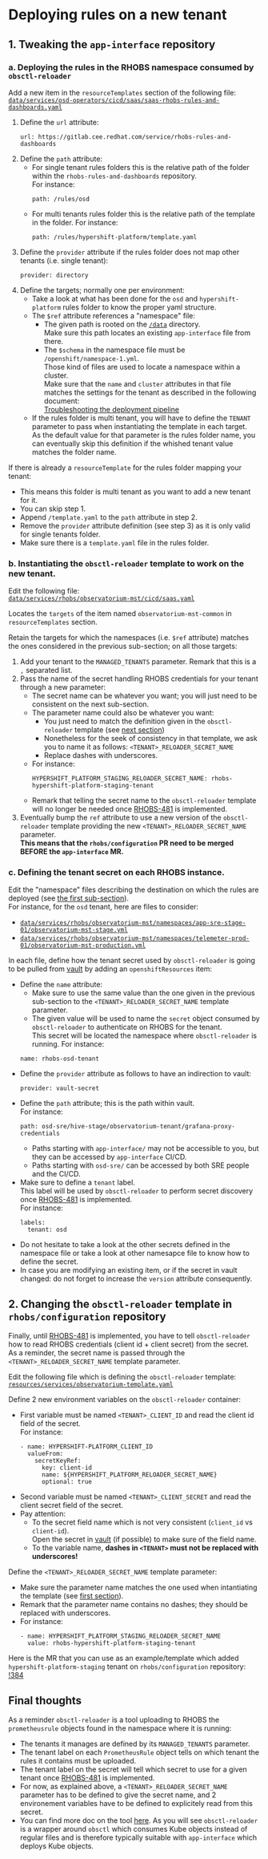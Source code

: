 #   Deploying rules on a new tenant

##  1. Tweaking the `app-interface` repository

### a. Deploying the rules in the RHOBS namespace consumed by `obsctl-reloader`

Add a new item in the `resourceTemplates` section of the following file:  
[`data/services/osd-operators/cicd/saas/saas-rhobs-rules-and-dashboards.yaml`](https://gitlab.cee.redhat.com/service/app-interface/-/blob/master/data/services/osd-operators/cicd/saas/saas-rhobs-rules-and-dashboards.yaml)

1. Define the `url` attribute:  
   ```
   url: https://gitlab.cee.redhat.com/service/rhobs-rules-and-dashboards
   ```
2. Define the `path` attribute:
   - For single tenant rules folders this is the relative path of the folder within the `rhobs-rules-and-dashboards` repository.  
     For instance:
     ```
     path: /rules/osd
     ```
   - For multi tenants rules folder this is the relative path of the template in the folder.
     For instance:
     ```
     path: /rules/hypershift-platform/template.yaml
     ```
3. Define the `provider` attribute if the rules folder does not map other tenants (i.e. single tenant):
   ```
   provider: directory
   ```
4. Define the targets; normally one per environment:
   - Take a look at what has been done for the `osd` and `hypershift-platform` rules folder to know the proper yaml structure.
   - The `$ref` attribute references a "namespace" file:
     - The given path is rooted on the [`/data`](https://gitlab.cee.redhat.com/service/app-interface/-/tree/master/data) directory.  
       Make sure this path locates an existing `app-interface` file from there.
     - The `$schema` in the namespace file must be `/openshift/namespace-1.yml`.  
       Those kind of files are used to locate a namespace within a cluster.  
       Make sure that the `name` and `cluster` attributes in that file matches the settings for the tenant as described in the following document:  
       [Troubleshooting the deployment pipeline](./troubleshooting-the-deployment-pipeline.md#introduction)
   - If the rules folder is multi tenant, you will have to define the `TENANT` parameter to pass when instantiating the template in each target.  
     As the default value for that parameter is the rules folder name, you can eventually skip this definition if the whished tenant value matches the folder name.

If there is already a `resourceTemplate` for the rules folder mapping your tenant:
- This means this folder is multi tenant as you want to add a new tenant for it.
- You can skip step 1.
- Append `/template.yaml` to the `path` attribute in step 2.
- Remove the `provider` attribute definition (see step 3) as it is only valid for single tenants folder.
- Make sure there is a `template.yaml` file in the rules folder. 

### b. Instantiating the `obsctl-reloader` template to work on the new tenant.

Edit the following file:  
[`data/services/rhobs/observatorium-mst/cicd/saas.yaml`](https://gitlab.cee.redhat.com/service/app-interface/-/blob/master/data/services/rhobs/observatorium-mst/cicd/saas.yaml)

Locates the `targets` of the item named `observatorium-mst-common` in `resourceTemplates` section.

Retain the targets for which the namespaces (i.e. `$ref` attribute) matches the ones considered in the previous sub-section; on all those targets:
1. Add your tenant to the `MANAGED_TENANTS` parameter. Remark that this is a `,` separated list.
2. Pass the name of the secret handling RHOBS credentials for your tenant through a new parameter:
   - The secret name can be whatever you want; you will just need to be consistent on the next sub-section.
   - The parameter name could also be whatever you want:
     - You just need to match the definition given in the `obsctl-reloader` template (see [next section](#2-changing-the-obsctl-reloader-template-in-rhobsconfiguration-repository))
     - Nonetheless for the seek of consistency in that template, we ask you to name it as follows: `<TENANT>_RELOADER_SECRET_NAME`  
     - Replace dashes with underscores.
   - For instance:
     ```
     HYPERSHIFT_PLATFORM_STAGING_RELOADER_SECRET_NAME: rhobs-hypershift-platform-staging-tenant
     ```
   - Remark that telling the secret name to the `obsctl-reloader` template will no longer be needed once [RHOBS-481](https://issues.redhat.com/browse/RHOBS-481) is implemented.
3. Eventually bump the `ref` attribute to use a new version of the `obsctl-reloader` template providing the new `<TENANT>_RELOADER_SECRET_NAME` parameter.  
   **This means that the `rhobs/configuration` PR need to be merged BEFORE the `app-interface` MR.**

### c. Defining the tenant secret on each RHOBS instance.

Edit the "namespace" files describing the destination on which the rules are deployed (see [the first sub-section](#a-deploying-the-rules-in-the-rhobs-namespace-consumed-by-obsctl-reloader)).  
For instance, for the `osd` tenant, here are files to consider:
- [`data/services/rhobs/observatorium-mst/namespaces/app-sre-stage-01/observatorium-mst-stage.yml`](https://gitlab.cee.redhat.com/service/app-interface/-/blob/master/data/services/rhobs/observatorium-mst/namespaces/app-sre-stage-01/observatorium-mst-stage.yml)  
- [`data/services/rhobs/observatorium-mst/namespaces/telemeter-prod-01/observatorium-mst-production.yml`](https://gitlab.cee.redhat.com/service/app-interface/-/blob/master/data/services/rhobs/observatorium-mst/namespaces/telemeter-prod-01/observatorium-mst-production.yml)

In each file, define how the tenant secret used by `obsctl-reloader` is going to be pulled from [vault](https://vault.devshift.net/ui/vault/secrets) by adding an `openshiftResources` item:
- Define the `name` attribute:  
  - Make sure to use the same value than the one given in the previous sub-section to the `<TENANT>_RELOADER_SECRET_NAME` template parameter.
  - The given value will be used to name the `secret` object consumed by `obsctl-reloader` to authenticate on RHOBS for the tenant.  
    This secret will be located the namespace where `obsctl-reloader` is running.
  For instance:
  ```
  name: rhobs-osd-tenant
  ```
- Define the `provider` attribute as follows to have an indirection to vault:
  ```
  provider: vault-secret
  ```
- Define the `path` attribute; this is the path within vault.  
  For instance:
  ```
  path: osd-sre/hive-stage/observatorium-tenant/grafana-proxy-credentials
  ```
  - Paths starting with `app-interface/` may not be accessible to you, but they can be accessed by `app-interface` CI/CD.
  - Paths starting with `osd-sre/` can be accessed by both SRE people and the CI/CD.
- Make sure to define a `tenant` label.   
  This label will be used by `obsctl-reloader` to perform secret discovery once [RHOBS-481](https://issues.redhat.com/browse/RHOBS-481) is implemented.  
  For instance:
  ```
  labels:
    tenant: osd
  ```
- Do not hesitate to take a look at the other secrets defined in the namespace file or take a look at other namesapce file to know how to define the secret.
- In case you are modifying an existing item, or if the secret in vault changed: do not forget to increase the `version` attribute consequently.

## 2. Changing the `obsctl-reloader` template in `rhobs/configuration` repository

Finally, until [RHOBS-481](https://issues.redhat.com/browse/RHOBS-481) is implemented, you have to tell `obsctl-reloader` how to read RHOBS credentials (client id + client secret) from the secret.  
As a reminder, the secret name is passed through the `<TENANT>_RELOADER_SECRET_NAME` template parameter.

Edit the following file which is defining the `obsctl-reloader` template:  
[`resources/services/observatorium-template.yaml`](https://github.com/rhobs/configuration/blob/main/resources/services/observatorium-template.yaml)

Define 2 new environment variables on the `obsctl-reloader` container:
- First variable must be named `<TENANT>_CLIENT_ID` and read the client id field of the secret.  
  For instance:
  ```
  - name: HYPERSHIFT-PLATFORM_CLIENT_ID
    valueFrom:
      secretKeyRef:
        key: client-id
        name: ${HYPERSHIFT_PLATFORM_RELOADER_SECRET_NAME}
        optional: true
  ```
- Second variable must be named `<TENANT>_CLIENT_SECRET` and read the client secret field of the secret.
- Pay attention:
  - To the secret field name which is not very consistent (`client_id` vs `client-id`).  
    Open the secret in [vault](https://vault.devshift.net/ui/vault/secrets) (if possible) to make sure of the field name.
  - To the variable name, **dashes in `<TENANT>` must not be replaced with underscores!**  

Define the `<TENANT>_RELOADER_SECRET_NAME` template parameter:
- Make sure the parameter name matches the one used when intantiating the template (see [first section](#b-instantiating-the-obsctl-reloader-template-to-work-on-the-new-tenant)).
- Remark that the parameter name contains no dashes; they should be replaced with underscores.
- For instance:
  ```
  - name: HYPERSHIFT_PLATFORM_STAGING_RELOADER_SECRET_NAME
    value: rhobs-hypershift-platform-staging-tenant
  ```

Here is the MR that you can use as an example/template which added `hypershift-platform-staging` tenant on `rhobs/configuration` repository: [!384](https://github.com/rhobs/configuration/pull/384/files)

## Final thoughts
As a reminder `obsctl-reloader` is a tool uploading to RHOBS the `prometheusrule` objects found in the namespace where it is running:
- The tenants it manages are defined by its `MANAGED_TENANTS` parameter.
- The tenant label on each `PrometheusRule` object tells on which tenant the rules it contains must be uploaded.
- The tenant label on the secret will tell which secret to use for a given tenant once [RHOBS-481](https://issues.redhat.com/browse/RHOBS-481) is implemented.
- For now, as explained above, a `<TENANT>_RELOADER_SECRET_NAME` parameter has to be defined to give the secret name, and 2 environement variables have to be defined to explicitely read from this secret.
- You can find more doc on the tool [here](https://github.com/rhobs/obsctl-reloader). As you will see `obsctl-reloader` is a wrapper around `obsctl` which consumes Kube objects instead of regular files and is therefore typically suitable with `app-interface` which deploys Kube objects.